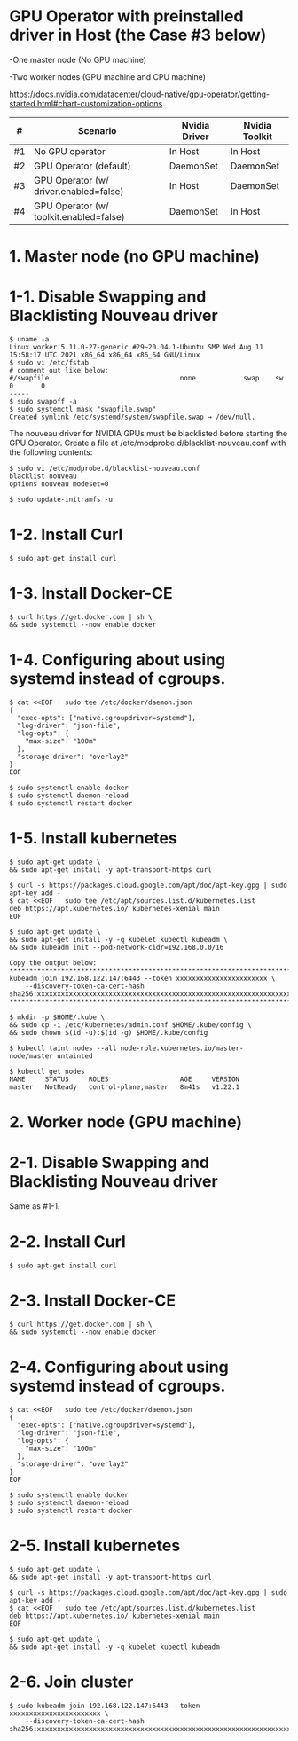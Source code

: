 # GPU Operator with preinstalled driver in Host (the Case #3 below)

-One master node (No GPU machine)

-Two worker nodes (GPU machine and CPU machine)

https://docs.nvidia.com/datacenter/cloud-native/gpu-operator/getting-started.html#chart-customization-options

| # | Scenario | Nvidia Driver | Nvidia Toolkit |
| --- | --- | --- | --- |
| #1 | No GPU operator | In Host | In Host |
| #2 | GPU Operator (default) | DaemonSet | DaemonSet |
| #3 | GPU Operator (w/ driver.enabled=false) | In Host | DaemonSet |
| #4 | GPU Operator (w/ toolkit.enabled=false) | DaemonSet | In Host |

# 1. Master node (no GPU machine)
# 1-1. Disable Swapping and Blacklisting Nouveau driver
```
$ uname -a
Linux worker 5.11.0-27-generic #29~20.04.1-Ubuntu SMP Wed Aug 11 15:58:17 UTC 2021 x86_64 x86_64 x86_64 GNU/Linux
$ sudo vi /etc/fstab
# comment out like below:
#/swapfile                                 none            swap    sw              0       0
-----
$ sudo swapoff -a
$ sudo systemctl mask "swapfile.swap"
Created symlink /etc/systemd/system/swapfile.swap → /dev/null.
```
The nouveau driver for NVIDIA GPUs must be blacklisted before starting the GPU Operator. 
Create a file at /etc/modprobe.d/blacklist-nouveau.conf with the following contents:
```
$ sudo vi /etc/modprobe.d/blacklist-nouveau.conf
blacklist nouveau
options nouveau modeset=0

$ sudo update-initramfs -u
```
# 1-2. Install Curl
```
$ sudo apt-get install curl
```
# 1-3. Install Docker-CE
```
$ curl https://get.docker.com | sh \
&& sudo systemctl --now enable docker
```
# 1-4. Configuring about using systemd instead of cgroups.
```
$ cat <<EOF | sudo tee /etc/docker/daemon.json
{
  "exec-opts": ["native.cgroupdriver=systemd"],
  "log-driver": "json-file",
  "log-opts": {
    "max-size": "100m"
  },
  "storage-driver": "overlay2"
}
EOF

$ sudo systemctl enable docker
$ sudo systemctl daemon-reload
$ sudo systemctl restart docker
```
# 1-5. Install kubernetes
```
$ sudo apt-get update \
&& sudo apt-get install -y apt-transport-https curl

$ curl -s https://packages.cloud.google.com/apt/doc/apt-key.gpg | sudo apt-key add -
$ cat <<EOF | sudo tee /etc/apt/sources.list.d/kubernetes.list
deb https://apt.kubernetes.io/ kubernetes-xenial main
EOF

$ sudo apt-get update \
&& sudo apt-get install -y -q kubelet kubectl kubeadm \
&& sudo kubeadm init --pod-network-cidr=192.168.0.0/16

Copy the output below:
********************************************************************************************************
kubeadm join 192.168.122.147:6443 --token xxxxxxxxxxxxxxxxxxxxxxx \
	--discovery-token-ca-cert-hash sha256:xxxxxxxxxxxxxxxxxxxxxxxxxxxxxxxxxxxxxxxxxxxxxxxxxxxxxxxxxxxxxxxx
********************************************************************************************************

$ mkdir -p $HOME/.kube \
&& sudo cp -i /etc/kubernetes/admin.conf $HOME/.kube/config \
&& sudo chown $(id -u):$(id -g) $HOME/.kube/config

$ kubectl taint nodes --all node-role.kubernetes.io/master-
node/master untainted

$ kubectl get nodes
NAME     STATUS     ROLES                  AGE     VERSION
master   NotReady   control-plane,master   8m41s   v1.22.1
```

# 2. Worker node (GPU machine)
# 2-1. Disable Swapping and Blacklisting Nouveau driver
Same as #1-1.

# 2-2. Install Curl
```
$ sudo apt-get install curl
```
# 2-3. Install Docker-CE
```
$ curl https://get.docker.com | sh \
&& sudo systemctl --now enable docker
```
# 2-4. Configuring about using systemd instead of cgroups.
```
$ cat <<EOF | sudo tee /etc/docker/daemon.json
{
  "exec-opts": ["native.cgroupdriver=systemd"],
  "log-driver": "json-file",
  "log-opts": {
    "max-size": "100m"
  },
  "storage-driver": "overlay2"
}
EOF

$ sudo systemctl enable docker
$ sudo systemctl daemon-reload
$ sudo systemctl restart docker
```
# 2-5. Install kubernetes
```
$ sudo apt-get update \
&& sudo apt-get install -y apt-transport-https curl

$ curl -s https://packages.cloud.google.com/apt/doc/apt-key.gpg | sudo apt-key add -
$ cat <<EOF | sudo tee /etc/apt/sources.list.d/kubernetes.list
deb https://apt.kubernetes.io/ kubernetes-xenial main
EOF

$ sudo apt-get update \
&& sudo apt-get install -y -q kubelet kubectl kubeadm
```
# 2-6. Join cluster
```
$ sudo kubeadm join 192.168.122.147:6443 --token xxxxxxxxxxxxxxxxxxxxxxx \
	--discovery-token-ca-cert-hash sha256:xxxxxxxxxxxxxxxxxxxxxxxxxxxxxxxxxxxxxxxxxxxxxxxxxxxxxxxxxxxxxxxx
```
